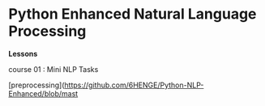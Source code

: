 # Python Enhanced Natural Language Processing

__Lessons__

course 01 : Mini NLP Tasks


[preprocessing](https://github.com/6HENGE/Python-NLP-Enhanced/blob/mast